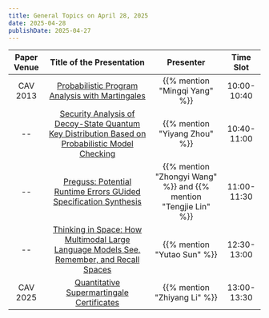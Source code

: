 ```yaml
---
title: General Topics on April 28, 2025
date: 2025-04-28
publishDate: 2025-04-27
---
```



| Paper Venue |                                                  Title of the Presentation                                                   |                            Presenter                             |  Time Slot  |
| :---------: | :--------------------------------------------------------------------------------------------------------------------------: | :--------------------------------------------------------------: | :---------: |
|  CAV 2013   |                         [Probabilistic Program Analysis with Martingales](/seminar/25-04-28/mingqi/)                         |                  {{% mention "Mingqi Yang" %}}                   | 10:00-10:40 |
|     --      | [Security Analysis of Decoy-State Quantum Key Distribution Based on Probabilistic Model Checking](/seminar/25-04-28/yiyang/) |                  {{% mention "Yiyang Zhou" %}}                   | 10:40-11:00 |
|     --      |            [Preguss: Potential Runtime Errors GUided Specification Synthesis](/seminar/25-04-28/zhongyi-tengjie/)            | {{% mention "Zhongyi Wang" %}} and {{% mention "Tengjie Lin" %}} | 11:00-11:30 |
|     --      |     [Thinking in Space: How Multimodal Large Language Models See, Remember, and Recall Spaces](/seminar/25-04-28/yutao/)     |                   {{% mention "Yutao Sun" %}}                    | 12:30-13:00 |
|  CAV 2025   |                           [Quantitative Supermartingale Certificates](/seminar/25-04-28/zhiyang/)                            |                   {{% mention "Zhiyang Li" %}}                   | 13:00-13:30 |


<!--more-->

